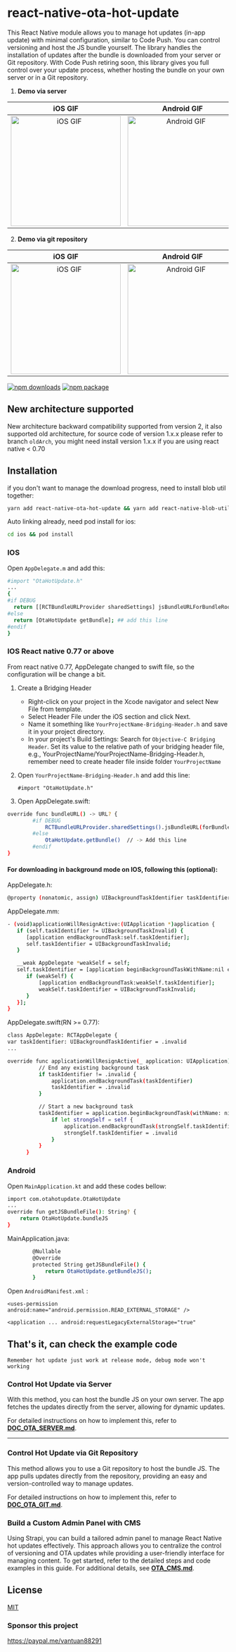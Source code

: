 # react-native-ota-hot-update


This React Native module allows you to manage hot updates (in-app update) with minimal configuration, similar to Code Push. You can control versioning and host the JS bundle yourself. The library handles the installation of updates after the bundle is downloaded from your server or Git repository. With Code Push retiring soon, this library gives you full control over your update process, whether hosting the bundle on your own server or in a Git repository.


1. **Demo via server**

iOS GIF             | Android GIF
:-------------------------:|:-------------------------:
<img src="./ioshotupdate.gif" title="iOS GIF" width="250"> | <img src="./androidhotupdate.gif" title="Android GIF" width="250">

2. **Demo via git repository**

iOS GIF             | Android GIF
:-------------------------:|:-------------------------:
<img src="./iosgit.gif" title="iOS GIF" width="250"> | <img src="./androidgithotupdate.gif" title="Android GIF" width="250">

[![npm downloads](https://img.shields.io/npm/dw/react-native-ota-hot-update)](https://img.shields.io/npm/dw/react-native-ota-hot-update)
[![npm package](https://img.shields.io/npm/v/react-native-ota-hot-update?color=red)](https://img.shields.io/npm/v/react-native-ota-hot-update?color=red)

## New architecture supported

New architecture backward compatibility supported from version 2, it also supported old architecture, for source code of version 1.x.x please refer to branch `oldArch`, you might need install version 1.x.x if you are using react native < 0.70

## Installation

if you don't want to manage the download progress, need to install blob util together:

```bash
yarn add react-native-ota-hot-update && yarn add react-native-blob-util
```
Auto linking already, need pod install for ios:
```bash
cd ios && pod install
```

### IOS
Open `AppDelegate.m` and add this:

```bash
#import "OtaHotUpdate.h"
...
{
#if DEBUG
  return [[RCTBundleURLProvider sharedSettings] jsBundleURLForBundleRoot:@"index"];
#else
  return [OtaHotUpdate getBundle]; ## add this line
#endif
}
```
### IOS React native 0.77 or above

From react native 0.77, AppDelegate changed to swift file, so the configuration will be change a bit.

1. Create a Bridging Header
   - Right-click on your project in the Xcode navigator and select New File from template.
   - Select Header File under the iOS section and click Next.
   - Name it something like `YourProjectName-Bridging-Header.h` and save it in your project directory.
   - In your project's Build Settings: Search for `Objective-C Bridging Header`.
   Set its value to the relative path of your bridging header file, e.g., YourProjectName/YourProjectName-Bridging-Header.h, remember need to create header file inside folder `YourProjectName`
2. Open `YourProjectName-Bridging-Header.h` and add this line:

   `#import "OtaHotUpdate.h"`
3. Open AppDelegate.swift:

```bash
override func bundleURL() -> URL? {
        #if DEBUG
            RCTBundleURLProvider.sharedSettings().jsBundleURL(forBundleRoot: "index")
        #else
            OtaHotUpdate.getBundle()  // -> Add this line
        #endif
}
```

#### For downloading in background mode on IOS, following this (optional):

AppDelegate.h:
```bash
@property (nonatomic, assign) UIBackgroundTaskIdentifier taskIdentifier;
```
AppDelegate.mm:

```bash
- (void)applicationWillResignActive:(UIApplication *)application {
   if (self.taskIdentifier != UIBackgroundTaskInvalid) {
      [application endBackgroundTask:self.taskIdentifier];
      self.taskIdentifier = UIBackgroundTaskInvalid;
   }

   __weak AppDelegate *weakSelf = self;
   self.taskIdentifier = [application beginBackgroundTaskWithName:nil expirationHandler:^{
      if (weakSelf) {
          [application endBackgroundTask:weakSelf.taskIdentifier];
          weakSelf.taskIdentifier = UIBackgroundTaskInvalid;
      }
   }];
}
```

AppDelegate.swift(RN >= 0.77):

```bash
class AppDelegate: RCTAppDelegate {
var taskIdentifier: UIBackgroundTaskIdentifier = .invalid
...
```
```bash
override func applicationWillResignActive(_ application: UIApplication) {
          // End any existing background task
          if taskIdentifier != .invalid {
              application.endBackgroundTask(taskIdentifier)
              taskIdentifier = .invalid
          }

          // Start a new background task
          taskIdentifier = application.beginBackgroundTask(withName: nil) { [weak self] in
              if let strongSelf = self {
                  application.endBackgroundTask(strongSelf.taskIdentifier)
                  strongSelf.taskIdentifier = .invalid
              }
          }
      }

```


### Android
Open `MainApplication.kt` and add these codes bellow:
```bash
import com.otahotupdate.OtaHotUpdate
...
override fun getJSBundleFile(): String? {
    return OtaHotUpdate.bundleJS
}

```

MainApplication.java:
```bash
		@Nullable
		@Override
		protected String getJSBundleFile() {
			return OtaHotUpdate.getBundleJS();
		}
```
Open `AndroidManifest.xml` :

`<uses-permission android:name="android.permission.READ_EXTERNAL_STORAGE" />`

`<application
...
android:requestLegacyExternalStorage="true"
`

## That's it, can check the example code
`Remember hot update just work at release mode, debug mode won't working`


### Control Hot Update via Server
With this method, you can host the bundle JS on your own server. The app fetches the updates directly from the server, allowing for dynamic updates.

For detailed instructions on how to implement this, refer to [**DOC_OTA_SERVER.md**](DOC_OTA_SERVER.md).

---

### Control Hot Update via Git Repository
This method allows you to use a Git repository to host the bundle JS. The app pulls updates directly from the repository, providing an easy and version-controlled way to manage updates.

For detailed instructions on how to implement this, refer to [**DOC_OTA_GIT.md**](DOC_OTA_GIT.md).


### Build a Custom Admin Panel with CMS
Using Strapi, you can build a tailored admin panel to manage React Native hot updates effectively. This approach allows you to centralize the control of versioning and OTA updates while providing a user-friendly interface for managing content. To get started, refer to the detailed steps and code examples in this guide. For additional details, see [**OTA_CMS.md**](OTA_CMS.md).


## License

[MIT](LICENSE)


### Sponsor this project
https://paypal.me/vantuan88291
